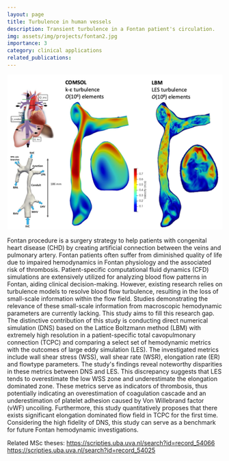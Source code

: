 ```yaml
---
layout: page
title: Turbulence in human vessels
description: Transient turbulence in a Fontan patient's circulation.
img: assets/img/projects/fontan2.jpg
importance: 3
category: clinical applications
related_publications: 
---
```


![Flow in Fontan circulation.](/assets/img/projects/fontan2.jpg)

Fontan procedure is a surgery strategy to help patients with congenital heart disease (CHD) by creating artificial connection between the veins and pulmonary artery. Fontan patients often suffer from diminished quality of life due to impaired hemodynamics in Fontan physiology and the associated risk of thrombosis. Patient-specific computational fluid dynamics (CFD) simulations are extensively utilized for analyzing blood flow patterns in Fontan, aiding clinical decision-making. However, existing research relies on turbulence models to resolve blood flow turbulence, resulting in the loss of small-scale information within the flow field. Studies demonstrating the relevance of these small-scale information from macroscopic hemodynamic parameters are currently lacking. This study aims to fill this research gap. The distinctive contribution of this study is conducting direct numerical simulation (DNS) based on the Lattice Boltzmann method (LBM) with extremely high resolution in a patient-specific total cavopulmonary connection (TCPC) and comparing a select set of hemodynamic metrics with the outcomes of large eddy simulation (LES). The investigated metrics include wall shear stress (WSS), wall shear rate (WSR), elongation rate (ER) and flowtype parameters. The study's findings reveal noteworthy disparities in these metrics between DNS and LES. This discrepancy suggests that LES tends to overestimate the low WSS zone and underestimate the elongation dominated zone. These metrics serve as indicators of thrombosis, thus potentially indicating an overestimation of coagulation cascade and an underestimation of platelet adhesion caused by Von Willebrand factor (vWF) uncoiling. Furthermore, this study quantitatively proposes that there exists significant elongation dominated flow field in TCPC for the first time. Considering the high fidelity of DNS, this study can serve as a benchmark for future Fontan hemodynamic investigations. 

Related MSc theses:
https://scripties.uba.uva.nl/search?id=record_54066
https://scripties.uba.uva.nl/search?id=record_54025
